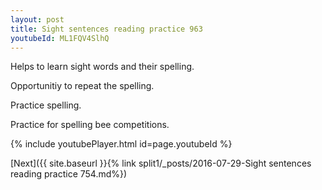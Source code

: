 ```yaml
---
layout: post
title: Sight sentences reading practice 963
youtubeId: ML1FQV4SlhQ
---
```

 
 
Helps to learn sight words and their spelling.

Opportunitiy to repeat the spelling. 

Practice spelling. 
 
Practice for spelling bee competitions. 
 
{% include youtubePlayer.html id=page.youtubeId %}
 
 

[Next]({{ site.baseurl }}{% link  split1/_posts/2016-07-29-Sight sentences reading practice 754.md%})
 
